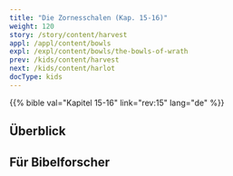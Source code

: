 ```yaml
---
title: "Die Zornesschalen (Kap. 15-16)"
weight: 120
story: /story/content/harvest
appl: /appl/content/bowls
expl: /expl/content/bowls/the-bowls-of-wrath
prev: /kids/content/harvest
next: /kids/content/harlot
docType: kids
---
```



{{% bible val="Kapitel 15-16" link="rev:15" lang="de" %}}


## Überblick


## Für Bibelforscher